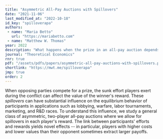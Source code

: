 ```yaml
---
title: "Asymmetric All-Pay Auctions with Spillovers"
date: "2021-11-06"
last_modified_at: "2022-10-18"
id_key: "spilloverapa"
authors:
 - name: "Maria Betto"
   url: "https://mariabetto.com"
 - name: "Matthew W. Thomas"
year: 2022
description: "What happens when the prize in an all-pay auction depends on players' bids?"
journal: "Theoretical Economics"
rnr: true
pdf: "/assets/pdfs/papers/asymmetric-all-pay-auctions-with-spillovers.pdf"
shortlink: "https://mwt.me/spilloverapa"
jmp: true
order: 2
---
```


When opposing parties compete for a prize, the sunk effort players exert during the conflict can affect the value of the winner's reward. These *spillovers* can have substantial influence on the equilibrium behavior of participants in applications such as lobbying, warfare, labor tournaments, marketing, and R&D races. To understand this influence, we study a general class of asymmetric, two-player all-pay auctions where we allow for spillovers in each player's reward. The link between participants' efforts and rewards yields novel effects -- in particular, players with higher costs and lower values than their opponent sometimes extract larger payoffs.

